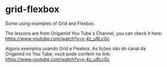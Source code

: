# grid-flexbox
Some using examples of Grid and Flexbox.

The lessons are from Origamid You Tube´s Channel, you can ckeck it here: https://www.youtube.com/watch?v=x-4z_u8LcGc

Alguns exemplos usando Grid e Flexbox.
As lições são do canal da Origamid no You Tube, você pode conferir no link: https://www.youtube.com/watch?v=x-4z_u8LcGc
